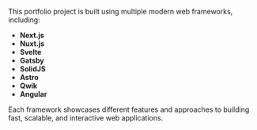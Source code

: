 This portfolio project is built using multiple modern web frameworks, including:

- **Next.js**
- **Nuxt.js**
- **Svelte**
- **Gatsby**
- **SolidJS**
- **Astro**
- **Qwik**
- **Angular**

Each framework showcases different features and approaches to building fast, scalable, and interactive web applications.
